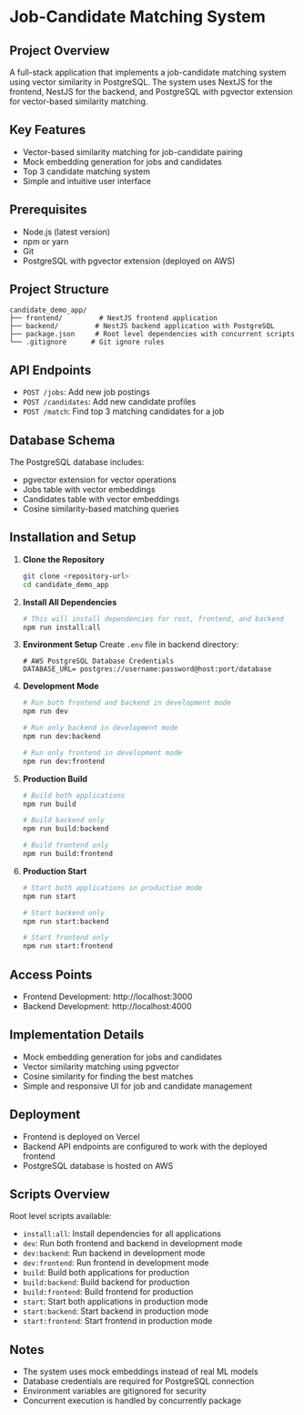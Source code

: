 # Job-Candidate Matching System

## Project Overview
A full-stack application that implements a job-candidate matching system using vector similarity in PostgreSQL. The system uses NextJS for the frontend, NestJS for the backend, and PostgreSQL with pgvector extension for vector-based similarity matching.

## Key Features
- Vector-based similarity matching for job-candidate pairing
- Mock embedding generation for jobs and candidates
- Top 3 candidate matching system
- Simple and intuitive user interface

## Prerequisites
- Node.js (latest version)
- npm or yarn
- Git
- PostgreSQL with pgvector extension (deployed on AWS)

## Project Structure



```
candidate_demo_app/
├── frontend/         # NextJS frontend application
├── backend/         # NestJS backend application with PostgreSQL
├── package.json     # Root level dependencies with concurrent scripts
└── .gitignore      # Git ignore rules
```

## API Endpoints
- `POST /jobs`: Add new job postings
- `POST /candidates`: Add new candidate profiles
- `POST /match`: Find top 3 matching candidates for a job

## Database Schema
The PostgreSQL database includes:
- pgvector extension for vector operations
- Jobs table with vector embeddings
- Candidates table with vector embeddings
- Cosine similarity-based matching queries

## Installation and Setup

1. **Clone the Repository**
   ```bash
   git clone <repository-url>
   cd candidate_demo_app
   ```

2. **Install All Dependencies**
   ```bash
   # This will install dependencies for root, frontend, and backend
   npm run install:all
   ```

3. **Environment Setup**
   Create `.env` file in backend directory:
   ```env
   # AWS PostgreSQL Database Credentials
   DATABASE_URL= postgres://username:password@host:port/database
   
   ```

4. **Development Mode**
   ```bash
   # Run both frontend and backend in development mode
   npm run dev

   # Run only backend in development mode
   npm run dev:backend

   # Run only frontend in development mode
   npm run dev:frontend
   ```

5. **Production Build**
   ```bash
   # Build both applications
   npm run build

   # Build backend only
   npm run build:backend

   # Build frontend only
   npm run build:frontend
   ```

6. **Production Start**
   ```bash
   # Start both applications in production mode
   npm run start

   # Start backend only
   npm run start:backend

   # Start frontend only
   npm run start:frontend
   ```

## Access Points
- Frontend Development: http://localhost:3000
- Backend Development: http://localhost:4000

## Implementation Details
- Mock embedding generation for jobs and candidates
- Vector similarity matching using pgvector
- Cosine similarity for finding the best matches
- Simple and responsive UI for job and candidate management

## Deployment
- Frontend is deployed on Vercel
- Backend API endpoints are configured to work with the deployed frontend
- PostgreSQL database is hosted on AWS

## Scripts Overview
Root level scripts available:
- `install:all`: Install dependencies for all applications
- `dev`: Run both frontend and backend in development mode
- `dev:backend`: Run backend in development mode
- `dev:frontend`: Run frontend in development mode
- `build`: Build both applications for production
- `build:backend`: Build backend for production
- `build:frontend`: Build frontend for production
- `start`: Start both applications in production mode
- `start:backend`: Start backend in production mode
- `start:frontend`: Start frontend in production mode

## Notes
- The system uses mock embeddings instead of real ML models
- Database credentials are required for PostgreSQL connection
- Environment variables are gitignored for security
- Concurrent execution is handled by concurrently package
